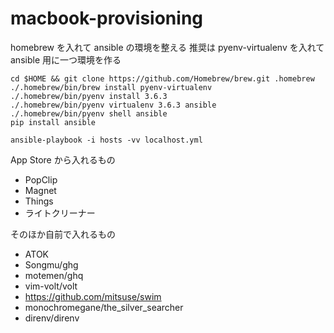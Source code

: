 # macbook-provisioning
homebrew を入れて ansible の環境を整える
推奨は pyenv-virtualenv を入れて ansible 用に一つ環境を作る
```
cd $HOME && git clone https://github.com/Homebrew/brew.git .homebrew
./.homebrew/bin/brew install pyenv-virtualenv
./.homebrew/bin/pyenv install 3.6.3
./.homebrew/bin/pyenv virtualenv 3.6.3 ansible
./.homebrew/bin/pyenv shell ansible
pip install ansible
```

```
ansible-playbook -i hosts -vv localhost.yml
```

App Store から入れるもの
- PopClip
- Magnet
- Things
- ライトクリーナー

そのほか自前で入れるもの
- ATOK
- Songmu/ghg
- motemen/ghq
- vim-volt/volt
- <https://github.com/mitsuse/swim>
- monochromegane/the_silver_searcher
- direnv/direnv
